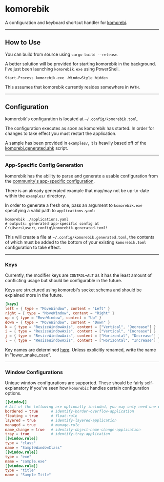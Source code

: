 # komorebik

A configuration and keyboard shortcut handler for [komorebi](https://github.com/LGUG2Z/komorebi/).

---

## How to Use

You can build from source using `cargo build --release`.

A better solution will be provided for starting komorebik in the background.  I've just been launching `komorebik.exe` using PowerShell.

```shell
Start-Process komorebik.exe -WindowStyle hidden
```

This assumes that komorebik currently resides somewhere in `PATH`.

---

## Configuration

komorebik's configuration is located at `~/.config/komorebik.toml`.

The configuration executes as soon as komorebik has started.  In order for changes to take effect you must restart the application.

A sample has been provided in `examples/`, it is heavily based off of the [komorebi.generated.ahk](https://github.com/LGUG2Z/komorebi/blob/master/komorebi.generated.ahk) script.

---

### App-Specific Config Generation

komorebik has the ability to parse and generate a usable configuration from the [community's app-specific configuration](https://github.com/LGUG2Z/komorebi-application-specific-configuration).

There is an already generated example that may/may not be up-to-date within the `examples/` directory.

In order to generate a fresh one, pass an argument to `komorebik.exe` specifying a valid path to `applications.yaml`:

```shell
komorebik ./applications.yaml
# outputs: generated app-specific config at C:\Users\user\.config\komorebik.generated.toml!
```

This will create a file at `~/.config/komorebik.generated.toml`, the contents of which must be added to the bottom of your existing `komorebik.toml` configuration to take effect.

---

### Keys

Currently, the modifier keys are `CONTROL+ALT` as it has the least amount of conflicting usage but should be configurable in the future.

Keys are structured using komorebi's socket schema and should be explained more in the future.

```toml
[keys]
left = { type = "MoveWindow", content = "Left" }
right = { type = "MoveWindow", content = "Right" }
up = { type = "MoveWindow", content = "Up" }
down = { type = "MoveWindow", content = "Down" }
k = { type = "ResizeWindowAxis", content = ["Vertical", "Decrease"] }
i = { type = "ResizeWindowAxis", content = ["Vertical", "Increase"] }
j = { type = "ResizeWindowAxis", content = ["Horizontal", "Decrease"] }
l = { type = "ResizeWindowAxis", content = ["Horizontal", "Increase"] }
```

Key names are determined [here](src/keyboard.rs).  Unless explicitly renamed, write the name in "lower_snake_case".

---

### Window Configurations

Unique window configurations are supported.  These should be fairly self-explanatory if you've seen how `komorebic` handles certain configuration options.

```toml
[[window]]
# All of the following are optionally included, you may only need one option.
bordered = true      # identify-border-overflow-application
floating = true      # float-rule
layered = true       # identify-layered-application
managed = true       # manage-rule
name_change = true   # identify-object-name-change-application
tray = true          # identify-tray-application
[[window.rule]]
type = "class"
name = "SampleWindowClass"
[[window.rule]]
type = "exe"
name = "sample.exe"
[[window.rule]]
type = "title"
name = "Sample Title"
```

